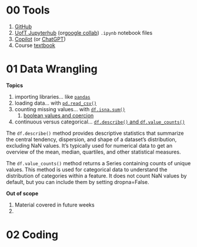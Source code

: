 # 00 Tools

1. [GitHub](https://github.com/pointOfive/STA130_ChatGPT/blob/main/README.md)
2. [UofT Jupyterhub](https://datatools.utoronto.ca) (or[google collab](https://colab.research.google.com/)) `.ipynb` notebook files
3. [Copilot](https://copilot.microsoft.com/) (or [ChatGPT](https://chat.openai.com/))
4. Course [textbook](https://github.com/pointOfive/STA130_ChatGPT/wiki/)

# 01 Data Wrangling
**Topics**
1. importing libraries... like [`pandas`](01.1)
2. loading data... with [`pd.read_csv()`](01.2)
3. counting missing values... with [`df.isna.sum()`](01.3)
    1. [boolean values and coercion](01.3)
4. continuous versus categorical... [`df.describe()` and `df.value_counts()`](01.4)

The `df.describe()` method provides descriptive statistics that summarize the central tendency, dispersion, and shape of a dataset’s distribution, excluding NaN values. It’s typically used for numerical data to get an overview of the mean, median, quartiles, and other statistical measures.

The `df.value_counts()` method returns a Series containing counts of unique values. This method is used for categorical data to understand the distribution of categories within a feature. It does not count NaN values by default, but you can include them by setting dropna=False.


**Out of scope**
1. Material covered in future weeks
2. 
# 02 Coding
